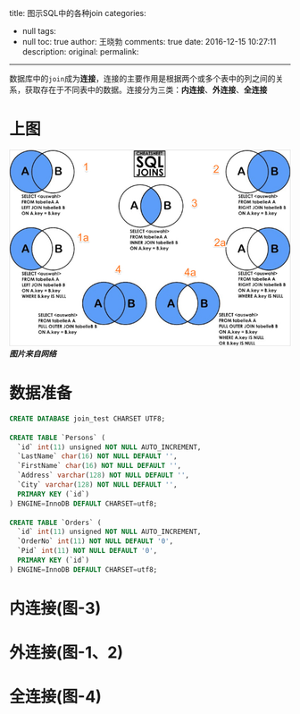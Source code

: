 title: 图示SQL中的各种join
categories:
  - null
tags:
  - null
toc: true
author: 王晓勃
comments: true
date: 2016-12-15 10:27:11
description:
original:
permalink:
---

数据库中的`join`成为**连接**，连接的主要作用是根据两个或多个表中的列之间的关系，获取存在于不同表中的数据。连接分为三类：**内连接**、**外连接**、**全连接**

<!-- more -->

# 上图
![](/images/mysql/01.jpg)
***图片来自网络***

# 数据准备

```sql
CREATE DATABASE join_test CHARSET UTF8;

CREATE TABLE `Persons` (
  `id` int(11) unsigned NOT NULL AUTO_INCREMENT,
  `LastName` char(16) NOT NULL DEFAULT '',
  `FirstName` char(16) NOT NULL DEFAULT '',
  `Address` varchar(128) NOT NULL DEFAULT '',
  `City` varchar(128) NOT NULL DEFAULT '',
  PRIMARY KEY (`id`)
) ENGINE=InnoDB DEFAULT CHARSET=utf8;

CREATE TABLE `Orders` (
  `id` int(11) unsigned NOT NULL AUTO_INCREMENT,
  `OrderNo` int(11) NOT NULL DEFAULT '0',
  `Pid` int(11) NOT NULL DEFAULT '0',
  PRIMARY KEY (`id`)
) ENGINE=InnoDB DEFAULT CHARSET=utf8;

```

# 内连接(图-3)


# 外连接(图-1、2)

# 全连接(图-4)
